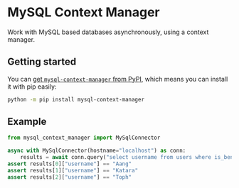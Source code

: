 # MySQL Context Manager

Work with MySQL based databases asynchronously, using a context manager.


## Getting started

You can [get `mysql-context-manager` from PyPI](https://pypi.org/project/mysql-context-manager/),
which means you can install it with pip easily:

```bash
python -m pip install mysql-context-manager
```

## Example

```py
from mysql_context_manager import MySqlConnector

async with MySqlConnector(hostname="localhost") as conn:
    results = await conn.query("select username from users where is_bender = 1 order by username asc;")
assert results[0]["username"] == "Aang"
assert results[1]["username"] == "Katara"
assert results[2]["username"] == "Toph"
```
